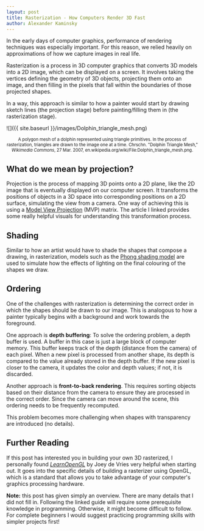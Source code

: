 ```yaml
---
layout: post
title: Rasterization - How Computers Render 3D Fast
author: Alexander Kaminsky
---
```


In the early days of computer graphics, performance of rendering techniques was especially important. For this reason, we relied heavily on approximations of how we capture images in real life.

Rasterization is a process in 3D computer graphics that converts 3D models into a 2D image, which can be displayed on a screen. It involves taking the vertices defining the geometry of 3D objects, projecting them onto an image, and then filling in the pixels that fall within the boundaries of those projected shapes.

In a way, this approach is similar to how a painter would start by drawing sketch lines (the projection stage) before painting/filling them in (the rasterization stage).

![]({{ site.baseurl }}/images/Dolphin_triangle_mesh.png)

<p style="font-size:0.8em; text-align:center">
    A polygon mesh of a dolphin represented using triangle primitives. In the process of rasterization, triangles are drawn to the image one at a time. 
    Chrschn. "Dolphin Triangle Mesh," <i>Wikimedia Commons</i>, 27 Mar. 2007, en.wikipedia.org/wiki/File:Dolphin_triangle_mesh.png.
</p>

## What do we mean by projection?

Projection is the process of mapping 3D points onto a 2D plane, like the 2D image that is eventually displayed on our computer screen. It transforms the positions of objects in a 3D space into corresponding positions on a 2D surface, simulating the view from a camera. One way of achieving this is using a [Model View Projection](https://jsantell.com/model-view-projection/) (MVP) matrix. The article I linked provides some really helpful visuals for understanding this transformation process.

## Shading

Similar to how an artist would have to shade the shapes that compose a drawing, in rasterization, models such as the [Phong shading model](https://learnopengl.com/Lighting/Basic-Lighting) are used to simulate how the effects of lighting on the final colouring of the shapes we draw.

## Ordering

One of the challenges with rasterization is determining the correct order in which the shapes should be drawn to our image. This is analogous to how a painter typically begins with a background and work towards the foreground.

One approach is **depth buffering**: To solve the ordering problem, a depth buffer is used. A buffer in this case is just a large block of computer memory. This buffer keeps track of the depth (distance from the camera) of each pixel. When a new pixel is processed from another shape, its depth is compared to the value already stored in the depth buffer. If the new pixel is closer to the camera, it updates the color and depth values; if not, it is discarded.

Another approach is **front-to-back rendering**. This requires sorting objects based on their distance from the camera to ensure they are processed in the correct order. Since the camera can move around the scene, this ordering needs to be frequently recomputed.

This problem becomes more challenging when shapes with transparency are introduced (no details).

## Further Reading

If this post has interested you in building your own 3D rasterized, I personally found [_LearnOpenGL_](https://learnopengl.com/) by Joey de Vries very helpful when starting out. It goes into the specific details of building a rasterizer using OpenGL, which is a standard that allows you to take advantage of your computer's graphics processing hardware.

**Note:** this post has given simply an overview. There are many details that I did not fill in. Following the linked guide will require some prerequisite knowledge in programming. Otherwise, it might become difficult to follow. For complete beginners I would suggest practicing programming skills with simpler projects first!